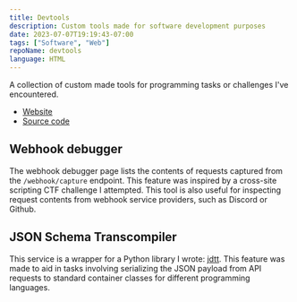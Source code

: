 ```yaml
---
title: Devtools
description: Custom tools made for software development purposes
date: 2023-07-07T19:19:43-07:00
tags: ["Software", "Web"]
repoName: devtools
language: HTML
---
```


A collection of custom made tools for programming tasks or challenges I've encountered.

- [Website](https://devtools.joeyshi.xyz)
- [Source code](https://github.com/joeyshi12/devtools)

## Webhook debugger

The webhook debugger page lists the contents of requests captured from the `/webhook/capture` endpoint.
This feature was inspired by a cross-site scripting CTF challenge I attempted.
This tool is also useful for inspecting request contents from webhook service providers, such as Discord or Github.

## JSON Schema Transcompiler

This service is a wrapper for a Python library I wrote: [jdtt](https://pypi.org/project/jdtt/).
This feature was made to aid in tasks involving serializing the JSON payload from
API requests to standard container classes for different programming languages.
